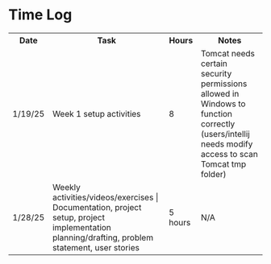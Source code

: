 <h1>Time Log</h1>

<table>
    <tr>
        <th>Date</th>
        <th>Task</th>
        <th>Hours</th>
        <th>Notes</th>
    </tr>
    <tr>
        <td>1/19/25</td>
        <td>Week 1 setup activities</td>
        <td>8</td>
        <td>Tomcat needs certain security permissions allowed in Windows to function correctly (users/intellij needs modify access to scan Tomcat tmp folder)</td>
    </tr>
    <tr>
        <td>1/28/25</td>
        <td>Weekly activities/videos/exercises | Documentation, project setup, project implementation planning/drafting, problem statement, user stories</td>
        <td>5 hours</td>
        <td>N/A</td>
    </tr>
</table>